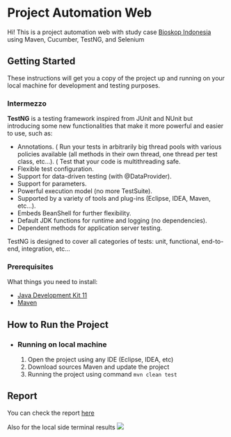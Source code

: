 # Project Automation Web

Hi! This is a project automation web with study case [Bioskop Indonesia](https://bioskoponline.com/) using Maven, Cucumber, TestNG, and Selenium

## Getting Started

These instructions will get you a copy of the project up and running on your local machine for development and testing purposes.

### Intermezzo

**TestNG** is a testing framework inspired from JUnit and NUnit but introducing some new functionalities that make it more powerful and easier to use, such as:

* Annotations.
  ( Run your tests in arbitrarily big thread pools with various policies available (all methods in their own thread, one thread per test class, etc...).
  ( Test that your code is multithreading safe.
* Flexible test configuration.
* Support for data-driven testing (with @DataProvider).
* Support for parameters.
* Powerful execution model (no more TestSuite).
* Supported by a variety of tools and plug-ins (Eclipse, IDEA, Maven, etc...).
* Embeds BeanShell for further flexibility.
* Default JDK functions for runtime and logging (no dependencies).
* Dependent methods for application server testing.

TestNG is designed to cover all categories of tests:  unit, functional, end-to-end, integration, etc...

### Prerequisites

What things you need to install:

- [Java Development Kit 11](https://www.oracle.com/java/technologies/javase/jdk11-archive-downloads.html)
- [Maven](https://maven.apache.org/install.html)

## How to Run the Project

* ### Running on local machine

    1. Open the project using any IDE (Eclipse, IDEA, etc)
    2. Download sources Maven and update the project
    3. Running the project using command `mvn clean test`

## Report

You can check the report [here](https://pempekriting.github.io/BioskopOnlineAutomation/report/cucumber-html-reports/overview-features.html)

Also for the local side terminal results
![](evidence/img.png)
